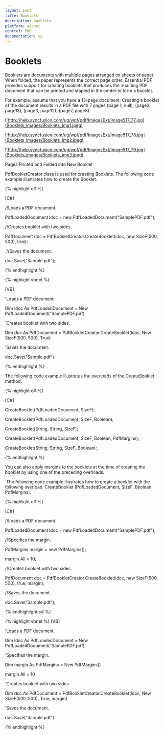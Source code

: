 ```yaml
---
layout: post
title: Booklets
description: booklets
platform: aspnet
control: PDF
documentation: ug
---
```


# Booklets

Booklets are documents with multiple pages arranged on sheets of paper. When folded, the paper represents the correct page order. Essential PDF provides support for creating booklets that produces the resulting PDF document that can be printed and stapled in the center to form a booklet. 

For example, assume that you have a 13-page document. Creating a booklet of the document results in a PDF file with 7 pages (page 1, null), (page2, page13), (page3, page12), (page7, page8).


![http://help.syncfusion.com/ug/wpf/pdf/ImagesExt/image517_77.jpg](Booklets_images/Booklets_img1.jpeg)



![http://help.syncfusion.com/ug/wpf/pdf/ImagesExt/image517_78.jpg](Booklets_images/Booklets_img2.jpeg)





![http://help.syncfusion.com/ug/wpf/pdf/ImagesExt/image517_79.jpg](Booklets_images/Booklets_img3.jpeg)



Pages Printed and Folded into New Booklet

PdfBookletCreator class is used for creating Booklets. The following code example illustrates how to create the Booklet.

{% highlight c# %}

[C#]



//Loads a PDF document.

PdfLoadedDocument ldoc = new PdfLoadedDocument("SamplePDF.pdf");

//Creates booklet with two sides.

PdfDocument doc = PdfBookletCreator.CreateBooklet(ldoc, new SizeF(500, 500), true);

 //Saves the document.

doc.Save("Sample.pdf");

{% endhighlight %}

{% highlight vbnet %}

[VB]



'Loads a PDF document.

Dim ldoc As PdfLoadedDocument = New PdfLoadedDocument("SamplePDF.pdf)

'Creates booklet with two sides.

Dim doc As PdfDocument = PdfBookletCreator.CreateBooklet(ldoc, New SizeF(500, 500), True)

'Saves the document.

doc.Save("Sample.pdf")

{% endhighlight %}

The following code example illustrates the overloads of the CreateBooklet method.

{% highlight c# %}

[C#]

CreateBooklet(PdfLoadedDocument, SizeF);

CreateBooklet(PdfLoadedDocument, SizeF, Boolean);

CreateBooklet(String, String, SizeF);

CreateBooklet(PdfLoadedDocument, SizeF, Boolean, PdfMargins);

CreateBooklet(String, String, SizeF, Boolean);

{% endhighlight %}

You can also apply margins to the booklets at the time of creating the booklet by using one of the preceding overloads.

 The following code example illustrates how to create a booklet with the following overload: CreateBooklet (PdfLoadedDocument, SizeF, Boolean, PdfMargins).



{% highlight c# %}

[C#]



//Loads a PDF document.

PdfLoadedDocument ldoc = new PdfLoadedDocument("SamplePDF.pdf");

//Specifies the margin.

PdfMargins margin = new PdfMargins();

margin.All = 10;

//Createz booklet with two sides.

PdfDocument doc = PdfBookletCreator.CreateBooklet(ldoc, new SizeF(500, 500), true, margin);

//Saves the document.

doc.Save("Sample.pdf");

{% endhighlight c# %}

{% highlight vbnet %}
[VB]



'Loads a PDF document.

Dim ldoc As PdfLoadedDocument = New PdfLoadedDocument("SamplePDF.pdf)

'Specifies the margin.

Dim margin As PdfMargins = New PdfMargins()

margin.All = 10

'Creates booklet with two sides.

Dim doc As PdfDocument = PdfBookletCreator.CreateBooklet(ldoc, New SizeF(500, 500), True, margin)

'Saves the document.

doc.Save("Sample.pdf")


{% endhighlight %}
